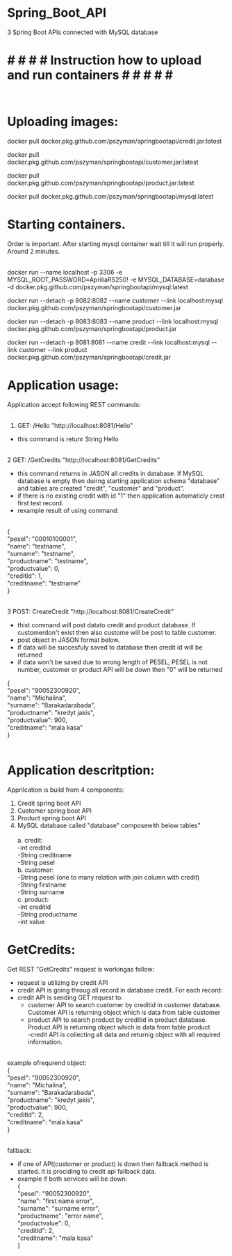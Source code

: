 # Spring_Boot_API
3 Spring Boot APIs connected with MySQL database

# # # # # Instruction how to upload and run containers # # # # # <br><br>


# Uploading images:<br>

docker pull docker.pkg.github.com/pszyman/springbootapi/credit.jar:latest<br>

docker pull docker.pkg.github.com/pszyman/springbootapi/customer.jar:latest<br>

docker pull docker.pkg.github.com/pszyman/springbootapi/product.jar:latest<br>

docker pull docker.pkg.github.com/pszyman/springbootapi/mysql:latest<br>


# Starting containers. <br>
Order is important. After starting mysql container wait till it will run properly. Around 2 minutes.<br><br>

docker run --name localhost -p 3306 -e MYSQL_ROOT_PASSWORD=ApriliaRS250! -e MYSQL_DATABASE=database -d docker.pkg.github.com/pszyman/springbootapi/mysql:latest<br>

docker run --detach -p 8082:8082 --name customer --link localhost:mysql docker.pkg.github.com/pszyman/springbootapi/customer.jar<br>

docker run --detach -p 8083:8083 --name product --link localhost:mysql docker.pkg.github.com/pszyman/springbootapi/product.jar<br>

docker run --detach -p 8081:8081 --name credit --link localhost:mysql --link customer --link product docker.pkg.github.com/pszyman/springbootapi/credit.jar<br>


# Application usage:<br>
Application accept following REST commands:<br><br>

1. GET: /Hello "http://localhost:8081/Hello"<br>
  - this command is retunr String Hello<br><br>
  
2 GET: /GetCredits "http://localhost:8081/GetCredits"<br>
 - this command returns in JASON all credits in database. If MySQL database is empty then duirng starting application schema "database" and  tables are created "credit", "customer" and "product".<br>
  - if there is no existing credit with id "1" then application automaticly creat first test record.<br>
  - rexample result of using command:<br><br>
  
   {<br>
        "pesel": "00010100001",<br>
        "name": "testname",<br>
        "surname": "testname",<br>
        "productname": "testname",<br>
        "productvalue": 0,<br>
        "creditId": 1,<br>
        "creditname": "testname"<br>
    }<br><br>
    
3 POST: CreateCredit "http://localhost:8081/CreateCredit"<br>
 - thist command will post datato credit and product database. If customerdon't exist then also custome will be post to table customer.<br>
 - post object in JASON format below.<br>
 - if data will be succesfuly saved to database then credit id will be returned<br>
 - if data won't be saved due to wrong length of PESEL, PESEL is not number, customer or product API will be down then "0" will be returned<br>
 
 {<br>
        "pesel": "90052300920",<br>
        "name": "Michalina",<br>
        "surname": "Barakadarabada",<br>
        "productname": "kredyt jakis",<br>
        "productvalue": 900,<br>
        "creditname": "mala kasa"<br>
    }<br><br>
 

# Application descritption:<br>

Apprilcation is build from 4 components:<br>
1. Credit spring boot API <br>
2. Customer spring boot API <br>
3. Product spring boot API<br>
4. MySQL database called "database" composewith below tables"<br><br>
    a. credit:<br>
        -int creditid <br>
        -String creditname<br>
        -String pesel<br>
    b. customer:<br>
        -String pesel (one to many relation with join column with credit)<br>
        -String firstname<br>
        -String surname<br>
    c. product:<br>
        -int creditid<br>
        -String productname<br>
        -int value<br>

# GetCredits:

Get REST "GetCredits" request is workingas follow:<br>
 - request is utilizing by credit API<br>
 - credit API is going throug all record in database credit. For each record: 
  - credit API is sending GET request to:<br>
      - customer API to search customer by creditid in  customer database. Customer API is returning object which is data   from table customer<br>
      - product API to search product by creditid in  product database. Product API is returning object which is data from  table product<br>
 -credit API is collecting all data and returnig object with all required information.<br><br>
 
 example ofrequrend object:<br>
 {<br>
        "pesel": "90052300920",<br>
        "name": "Michalina",<br>
        "surname": "Barakadarabada",<br>
        "productname": "kredyt jakis",<br>
        "productvalue": 900,<br>
        "creditId": 2,<br>
        "creditname": "mala kasa"<br>
    }<br><br>
 
 fallback:<br>
 - if one of API(customer or product) is down then fallback method is started. It is prociding to credit api fallback data.<br>
 - example if both services will be down:<br>
 {<br>
        "pesel": "90052300920",<br>
        "name": "first name error",<br>
        "surname": "surname error",<br>
        "productname": "error name",<br>
        "productvalue": 0,<br>
        "creditId": 2,<br>
        "creditname": "mala kasa"<br>
    }<br>
 
 




